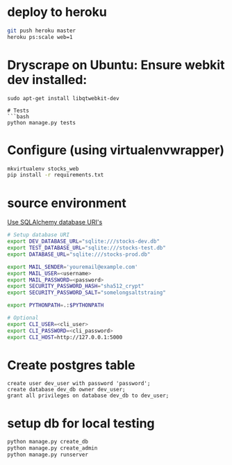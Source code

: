 # deploy to heroku
```bash
git push heroku master
heroku ps:scale web=1
```

# Dryscrape on Ubuntu: Ensure webkit dev installed:
```
sudo apt-get install libqtwebkit-dev

# Tests
```bash
python manage.py tests
```

# Configure (using virtualenvwrapper)
```bash
mkvirtualenv stocks_web
pip install -r requirements.txt
```

# source environment
[Use SQLAlchemy database URI's](http://docs.sqlalchemy.org/en/latest/core/engines.html#database-urls)
```bash
# Setup database URI
export DEV_DATABASE_URL="sqlite:///stocks-dev.db"
export TEST_DATABASE_URL="sqlite:///stocks-test.db"
export DATABASE_URL="sqlite:///stocks-prod.db"

export MAIL_SENDER='youremail@example.com'
export MAIL_USER=<username>
export MAIL_PASSWORD=<password>
export SECURITY_PASSWORD_HASH="sha512_crypt"
export SECURITY_PASSWORD_SALT="somelongsaltstraing"

export PYTHONPATH=.:$PYTHONPATH

# Optional
export CLI_USER=<cli_user>
export CLI_PASSWORD=<cli_password>
export CLI_HOST=http://127.0.0.1:5000
```

# Create postgres table
```postgres
create user dev_user with password 'password';
create database dev_db owner dev_user;
grant all privileges on database dev_db to dev_user;
```

# setup db for local testing
```bash
python manage.py create_db
python manage.py create_admin
python manage.py runserver
```
